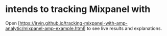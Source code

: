 # intends to tracking Mixpanel with <amp-analytic>

Open [https://irvin.github.io/tracking-mixpanel-with-amp-analytic/mixpanel-amp-example.html] to see live results and explanations.
